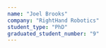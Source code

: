 ```yaml
---
name: "Joel Brooks"
company: "RightHand Robotics"
student_type: "PhD"
graduated_student_number: "9"
---
```

